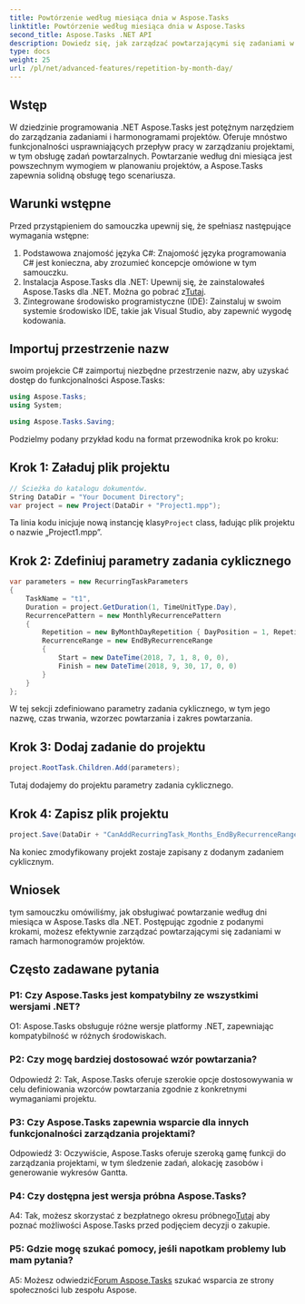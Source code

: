 ```yaml
---
title: Powtórzenie według miesiąca dnia w Aspose.Tasks
linktitle: Powtórzenie według miesiąca dnia w Aspose.Tasks
second_title: Aspose.Tasks .NET API
description: Dowiedz się, jak zarządzać powtarzającymi się zadaniami w projektach .NET za pomocą Aspose.Tasks. Przewodnik krok po kroku dotyczący obsługi powtórzeń według dni miesiąca.
type: docs
weight: 25
url: /pl/net/advanced-features/repetition-by-month-day/
---
```

## Wstęp

W dziedzinie programowania .NET Aspose.Tasks jest potężnym narzędziem do zarządzania zadaniami i harmonogramami projektów. Oferuje mnóstwo funkcjonalności usprawniających przepływ pracy w zarządzaniu projektami, w tym obsługę zadań powtarzalnych. Powtarzanie według dni miesiąca jest powszechnym wymogiem w planowaniu projektów, a Aspose.Tasks zapewnia solidną obsługę tego scenariusza.

## Warunki wstępne

Przed przystąpieniem do samouczka upewnij się, że spełniasz następujące wymagania wstępne:

1. Podstawowa znajomość języka C#: Znajomość języka programowania C# jest konieczna, aby zrozumieć koncepcje omówione w tym samouczku.
2. Instalacja Aspose.Tasks dla .NET: Upewnij się, że zainstalowałeś Aspose.Tasks dla .NET. Można go pobrać z[Tutaj](https://releases.aspose.com/tasks/net/).
3. Zintegrowane środowisko programistyczne (IDE): Zainstaluj w swoim systemie środowisko IDE, takie jak Visual Studio, aby zapewnić wygodę kodowania.

## Importuj przestrzenie nazw

swoim projekcie C# zaimportuj niezbędne przestrzenie nazw, aby uzyskać dostęp do funkcjonalności Aspose.Tasks:

```csharp
using Aspose.Tasks;
using System;

using Aspose.Tasks.Saving;

```

Podzielmy podany przykład kodu na format przewodnika krok po kroku:

## Krok 1: Załaduj plik projektu

```csharp
// Ścieżka do katalogu dokumentów.
String DataDir = "Your Document Directory";
var project = new Project(DataDir + "Project1.mpp");
```

 Ta linia kodu inicjuje nową instancję klasy`Project` class, ładując plik projektu o nazwie „Project1.mpp”.

## Krok 2: Zdefiniuj parametry zadania cyklicznego

```csharp
var parameters = new RecurringTaskParameters
{
    TaskName = "t1",
    Duration = project.GetDuration(1, TimeUnitType.Day),
    RecurrencePattern = new MonthlyRecurrencePattern
    {
        Repetition = new ByMonthDayRepetition { DayPosition = 1, RepetitionInterval = 2 },
        RecurrenceRange = new EndByRecurrenceRange
        {
            Start = new DateTime(2018, 7, 1, 8, 0, 0),
            Finish = new DateTime(2018, 9, 30, 17, 0, 0)
        }
    }
};
```

W tej sekcji zdefiniowano parametry zadania cyklicznego, w tym jego nazwę, czas trwania, wzorzec powtarzania i zakres powtarzania.

## Krok 3: Dodaj zadanie do projektu

```csharp
project.RootTask.Children.Add(parameters);
```

Tutaj dodajemy do projektu parametry zadania cyklicznego.

## Krok 4: Zapisz plik projektu

```csharp
project.Save(DataDir + "CanAddRecurringTask_Months_EndByRecurrenceRange_Test_out.mpp", SaveFileFormat.Mpp);
```

Na koniec zmodyfikowany projekt zostaje zapisany z dodanym zadaniem cyklicznym.

## Wniosek

tym samouczku omówiliśmy, jak obsługiwać powtarzanie według dni miesiąca w Aspose.Tasks dla .NET. Postępując zgodnie z podanymi krokami, możesz efektywnie zarządzać powtarzającymi się zadaniami w ramach harmonogramów projektów.

## Często zadawane pytania

### P1: Czy Aspose.Tasks jest kompatybilny ze wszystkimi wersjami .NET?

O1: Aspose.Tasks obsługuje różne wersje platformy .NET, zapewniając kompatybilność w różnych środowiskach.

### P2: Czy mogę bardziej dostosować wzór powtarzania?

Odpowiedź 2: Tak, Aspose.Tasks oferuje szerokie opcje dostosowywania w celu definiowania wzorców powtarzania zgodnie z konkretnymi wymaganiami projektu.

### P3: Czy Aspose.Tasks zapewnia wsparcie dla innych funkcjonalności zarządzania projektami?

Odpowiedź 3: Oczywiście, Aspose.Tasks oferuje szeroką gamę funkcji do zarządzania projektami, w tym śledzenie zadań, alokację zasobów i generowanie wykresów Gantta.

### P4: Czy dostępna jest wersja próbna Aspose.Tasks?

 A4: Tak, możesz skorzystać z bezpłatnego okresu próbnego[Tutaj](https://releases.aspose.com/) aby poznać możliwości Aspose.Tasks przed podjęciem decyzji o zakupie.

### P5: Gdzie mogę szukać pomocy, jeśli napotkam problemy lub mam pytania?

 A5: Możesz odwiedzić[Forum Aspose.Tasks](https://forum.aspose.com/c/tasks/15) szukać wsparcia ze strony społeczności lub zespołu Aspose.
